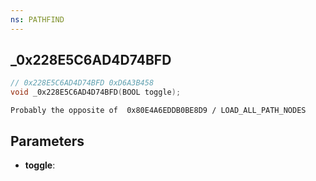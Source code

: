 ```yaml
---
ns: PATHFIND
---
```

## _0x228E5C6AD4D74BFD

```c
// 0x228E5C6AD4D74BFD 0xD6A3B458
void _0x228E5C6AD4D74BFD(BOOL toggle);
```

```
Probably the opposite of  0x80E4A6EDDB0BE8D9 / LOAD_ALL_PATH_NODES  
```

## Parameters
* **toggle**:

